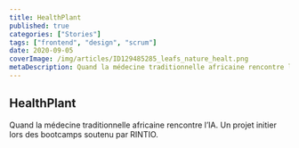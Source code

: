```yaml
---
title: HealthPlant
published: true
categories: ["Stories"]
tags: ["frontend", "design", "scrum"]
date: 2020-09-05
coverImage: /img/articles/ID129485285_leafs_nature_healt.png
metaDescription: Quand la médecine traditionnelle africaine rencontre l’IA. Un projet initier lors des bootcamps soutenu par RINTIO.
---
```


## HealthPlant

Quand la médecine traditionnelle africaine rencontre l’IA. Un projet initier lors des bootcamps soutenu par RINTIO.
